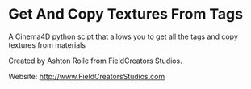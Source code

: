# Get And Copy Textures From Tags
A Cinema4D python scipt that allows you to get all the tags and copy textures from materials

Created by Ashton Rolle from FieldCreators Studios.

Website: http://www.FieldCreatorsStudios.com

